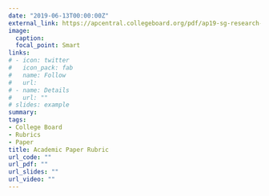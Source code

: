 ```yaml
---
date: "2019-06-13T00:00:00Z"
external_link: https://apcentral.collegeboard.org/pdf/ap19-sg-research-academic-paper.pdf
image:
  caption: 
  focal_point: Smart
links:
# - icon: twitter
#   icon_pack: fab
#   name: Follow
#   url:
# - name: Details
#   url: ""
# slides: example
summary: 
tags:
- College Board
- Rubrics
- Paper
title: Academic Paper Rubric
url_code: ""
url_pdf: ""
url_slides: ""
url_video: ""
---
```


